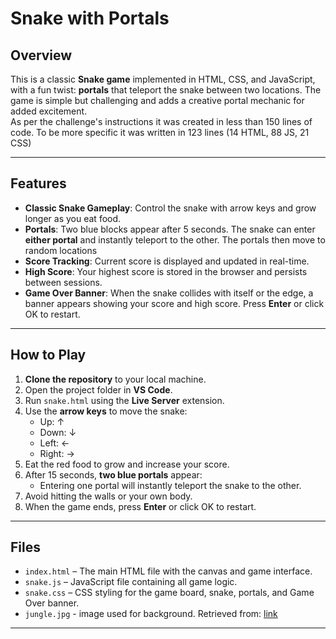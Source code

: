 # Snake with Portals

## Overview
This is a classic **Snake game** implemented in HTML, CSS, and JavaScript, with a fun twist: **portals** that teleport the snake between two locations. The game is simple but challenging and adds a creative portal mechanic for added excitement.   
As per the challenge's instructions it was created in less than 150 lines of code. To be more specific it was written in 123 lines (14 HTML, 88 JS, 21 CSS)

---

## Features
- **Classic Snake Gameplay**: Control the snake with arrow keys and grow longer as you eat food.  
- **Portals**: Two blue blocks appear after 5 seconds. The snake can enter **either portal** and instantly teleport to the other. The portals then move to random locations 
- **Score Tracking**: Current score is displayed and updated in real-time.  
- **High Score**: Your highest score is stored in the browser and persists between sessions.  
- **Game Over Banner**: When the snake collides with itself or the edge, a banner appears showing your score and high score. Press **Enter** or click OK to restart.  

---

## How to Play
1. **Clone the repository** to your local machine.  
2. Open the project folder in **VS Code**.  
3. Run `snake.html` using the **Live Server** extension.  
4. Use the **arrow keys** to move the snake:  
   - Up: ↑  
   - Down: ↓  
   - Left: ←  
   - Right: →  
5. Eat the red food to grow and increase your score.  
6. After 15 seconds, **two blue portals** appear:  
   - Entering one portal will instantly teleport the snake to the other.  
7. Avoid hitting the walls or your own body.  
8. When the game ends, press **Enter** or click OK to restart.  

---

## Files
- `index.html` – The main HTML file with the canvas and game interface.  
- `snake.js` – JavaScript file containing all game logic.  
- `snake.css` – CSS styling for the game board, snake, portals, and Game Over banner.
- `jungle.jpg` - image used for background. Retrieved from: [link](https://pixabay.com/photos/the-jungle-of-chiapas-1865639) 
---
